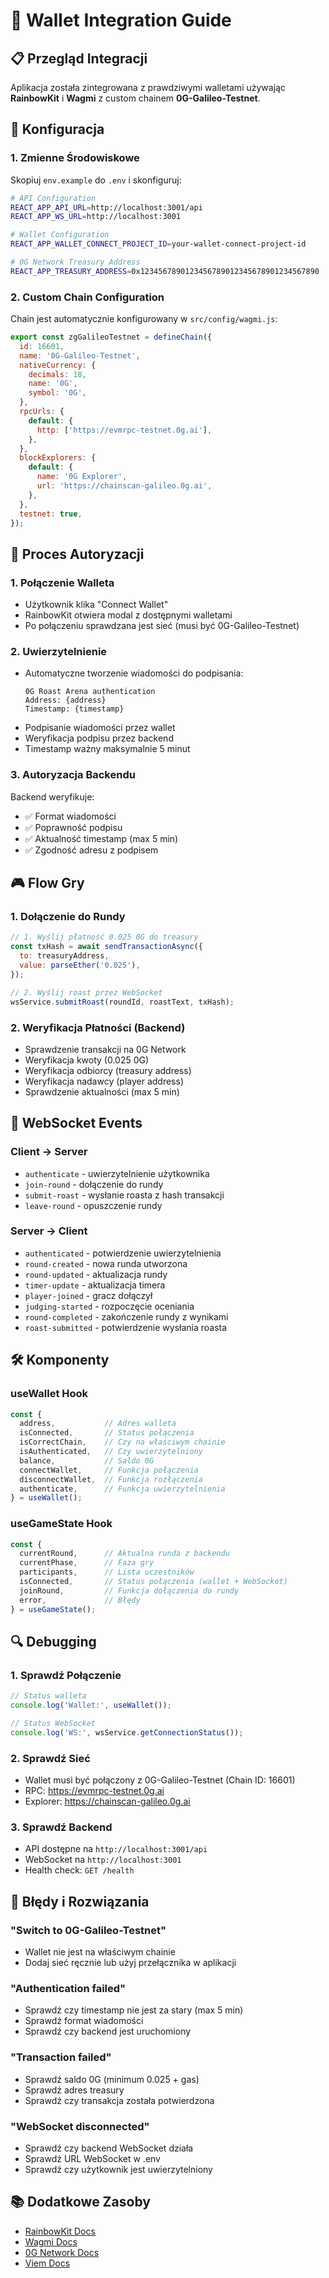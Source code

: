 # 🔗 Wallet Integration Guide

## 📋 Przegląd Integracji

Aplikacja została zintegrowana z prawdziwymi walletami używając **RainbowKit** i **Wagmi** z custom chainem **0G-Galileo-Testnet**.

## 🔧 Konfiguracja

### 1. Zmienne Środowiskowe

Skopiuj `env.example` do `.env` i skonfiguruj:

```bash
# API Configuration
REACT_APP_API_URL=http://localhost:3001/api
REACT_APP_WS_URL=http://localhost:3001

# Wallet Configuration  
REACT_APP_WALLET_CONNECT_PROJECT_ID=your-wallet-connect-project-id

# 0G Network Treasury Address
REACT_APP_TREASURY_ADDRESS=0x1234567890123456789012345678901234567890
```

### 2. Custom Chain Configuration

Chain jest automatycznie konfigurowany w `src/config/wagmi.js`:

```javascript
export const zgGalileoTestnet = defineChain({
  id: 16601,
  name: '0G-Galileo-Testnet',
  nativeCurrency: {
    decimals: 18,
    name: '0G',
    symbol: '0G',
  },
  rpcUrls: {
    default: {
      http: ['https://evmrpc-testnet.0g.ai'],
    },
  },
  blockExplorers: {
    default: {
      name: '0G Explorer',
      url: 'https://chainscan-galileo.0g.ai',
    },
  },
  testnet: true,
});
```

## 🔐 Proces Autoryzacji

### 1. Połączenie Walleta
- Użytkownik klika "Connect Wallet"
- RainbowKit otwiera modal z dostępnymi walletami
- Po połączeniu sprawdzana jest sieć (musi być 0G-Galileo-Testnet)

### 2. Uwierzytelnienie
- Automatyczne tworzenie wiadomości do podpisania:
  ```
  0G Roast Arena authentication
  Address: {address}
  Timestamp: {timestamp}
  ```
- Podpisanie wiadomości przez wallet
- Weryfikacja podpisu przez backend
- Timestamp ważny maksymalnie 5 minut

### 3. Autoryzacja Backendu
Backend weryfikuje:
- ✅ Format wiadomości
- ✅ Poprawność podpisu
- ✅ Aktualność timestamp (max 5 min)
- ✅ Zgodność adresu z podpisem

## 🎮 Flow Gry

### 1. Dołączenie do Rundy
```javascript
// 1. Wyślij płatność 0.025 0G do treasury
const txHash = await sendTransactionAsync({
  to: treasuryAddress,
  value: parseEther('0.025'),
});

// 2. Wyślij roast przez WebSocket
wsService.submitRoast(roundId, roastText, txHash);
```

### 2. Weryfikacja Płatności (Backend)
- Sprawdzenie transakcji na 0G Network
- Weryfikacja kwoty (0.025 0G)
- Weryfikacja odbiorcy (treasury address)
- Weryfikacja nadawcy (player address)
- Sprawdzenie aktualności (max 5 min)

## 🔄 WebSocket Events

### Client → Server
- `authenticate` - uwierzytelnienie użytkownika
- `join-round` - dołączenie do rundy
- `submit-roast` - wysłanie roasta z hash transakcji
- `leave-round` - opuszczenie rundy

### Server → Client
- `authenticated` - potwierdzenie uwierzytelnienia
- `round-created` - nowa runda utworzona
- `round-updated` - aktualizacja rundy
- `timer-update` - aktualizacja timera
- `player-joined` - gracz dołączył
- `judging-started` - rozpoczęcie oceniania
- `round-completed` - zakończenie rundy z wynikami
- `roast-submitted` - potwierdzenie wysłania roasta

## 🛠️ Komponenty

### useWallet Hook
```javascript
const {
  address,           // Adres walleta
  isConnected,       // Status połączenia
  isCorrectChain,    // Czy na właściwym chainie
  isAuthenticated,   // Czy uwierzytelniony
  balance,           // Saldo 0G
  connectWallet,     // Funkcja połączenia
  disconnectWallet,  // Funkcja rozłączenia
  authenticate,      // Funkcja uwierzytelnienia
} = useWallet();
```

### useGameState Hook
```javascript
const {
  currentRound,      // Aktualna runda z backendu
  currentPhase,      // Faza gry
  participants,      // Lista uczestników
  isConnected,       // Status połączenia (wallet + WebSocket)
  joinRound,         // Funkcja dołączenia do rundy
  error,             // Błędy
} = useGameState();
```

## 🔍 Debugging

### 1. Sprawdź Połączenie
```javascript
// Status walleta
console.log('Wallet:', useWallet());

// Status WebSocket
console.log('WS:', wsService.getConnectionStatus());
```

### 2. Sprawdź Sieć
- Wallet musi być połączony z 0G-Galileo-Testnet (Chain ID: 16601)
- RPC: https://evmrpc-testnet.0g.ai
- Explorer: https://chainscan-galileo.0g.ai

### 3. Sprawdź Backend
- API dostępne na `http://localhost:3001/api`
- WebSocket na `http://localhost:3001`
- Health check: `GET /health`

## 🚨 Błędy i Rozwiązania

### "Switch to 0G-Galileo-Testnet"
- Wallet nie jest na właściwym chainie
- Dodaj sieć ręcznie lub użyj przełącznika w aplikacji

### "Authentication failed"
- Sprawdź czy timestamp nie jest za stary (max 5 min)
- Sprawdź format wiadomości
- Sprawdź czy backend jest uruchomiony

### "Transaction failed"
- Sprawdź saldo 0G (minimum 0.025 + gas)
- Sprawdź adres treasury
- Sprawdź czy transakcja została potwierdzona

### "WebSocket disconnected"
- Sprawdź czy backend WebSocket działa
- Sprawdź URL WebSocket w .env
- Sprawdź czy użytkownik jest uwierzytelniony

## 📚 Dodatkowe Zasoby

- [RainbowKit Docs](https://rainbowkit.com)
- [Wagmi Docs](https://wagmi.sh)
- [0G Network Docs](https://docs.0g.ai)
- [Viem Docs](https://viem.sh) 